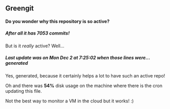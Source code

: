 ## Greengit

#### Do you wonder why this repository is so active?

##### After all it has 7053 commits!

But is it *really* active? Well...

##### Last update was on Mon Dec 2 at 7:25:02 when those lines were... generated

Yes, generated, because it certainly helps a lot to have such an active repo!

Oh and there was **54%** disk usage on the machine
where there is the cron updating this file.

Not the best way to monitor a VM in the cloud but it works! :)
